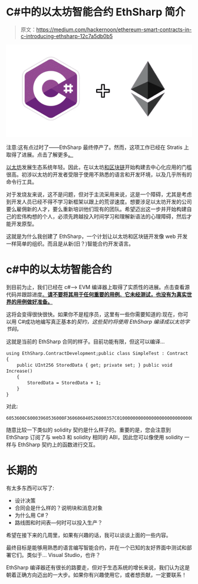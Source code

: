 # C#中的以太坊智能合约 EthSharp 简介

> 原文：<https://medium.com/hackernoon/ethereum-smart-contracts-in-c-introducing-ethsharp-12c7a5db0b5>

![](img/94ea966584f9d078393e653cbcbc63cf.png)

注意:这有点过时了——EthSharp 最终停产了。然而，这项工作已经在 Stratis 上取得了进展。点击了解更多[。](https://hackernoon.com/a-token-smart-contract-executing-in-native-net-and-92ceaf972713)

[以太坊](https://hackernoon.com/tagged/ethereum)发展生态系统年轻。因此，在以太坊[和区块链](https://hackernoon.com/tagged/blockchain)开始构建去中心化应用的门槛很高。初涉以太坊的开发者受限于使用不熟悉的语言和开发环境，以及几乎所有的命令行工具。

对于发烧友来说，这不是问题，但对于主流采用来说，这是一个障碍，尤其是考虑到开发人员已经不得不学习新框架以跟上的荒谬速度。想要涉足以太坊开发的公司要么雇佣新的人才，要么重新培训他们现有的团队。希望迈出这一步并开始构建自己的宏伟构想的个人，必须先跨越投入时间学习和理解新语法的心理障碍，然后才能开发原型。

这就是为什么我创建了 EthSharp，一个计划让以太坊和区块链开发像 web 开发一样简单的组织。而且是从新(旧？)智能合约开发语言。

# **c#中的以太坊智能合约**

到目前为止，我们已经在 c#--> EVM 编译器上取得了实质性的进展。点击查看源代码并跟踪进度[。**请不要将其用于任何重要的用例**。**它未经测试，也没有为真实世界的用例做好准备。**](https://github.com/EthSharp/ethsharp-compiler)

这将会变得很快很快。如果你不是程序员，这里有一些你需要知道的:现在，你可以用 C#成功地编写真正基本的*契约，这些契约将使用 EthSharp 编译成以太坊字节码。*

这就是当前的 EthSharp 合同的样子。目前功能有限，但这可以编译…

```
using EthSharp.ContractDevelopment;public class SimpleTest : Contract
{
    public UInt256 StoredData { get; private set; } public void Increase()
    {
        StoredData = StoredData + 1;
    }
}
```

对此:

```
6053600C60003960536000F360606040526000357C0100000000000000000000000000000000000000000000000000000000900463FFFFFFFF1680631FB5D01A146043578063FB6F957914604857FE5B600054F35B60005460010160005500
```

随意比较一下类似的 solidity 契约是什么样子的。重要的是，您会注意到 EthSharp 订阅了与 web3 和 solidity 相同的 ABI，因此您可以像使用 solidity 一样与 EthSharp 契约上的函数进行交互。

# 长期的

有太多东西可以写了:

*   设计决策
*   合同会是什么样的？说明块和消息对象
*   为什么用 C#？
*   路线图和时间表—何时可以投入生产？

希望在接下来的几周里，如果有兴趣的话，我可以谈谈上面的一些内容。

最终目标是能够用熟悉的语言编写智能合约，并在一个已知的友好界面中测试和部署它们。类似于… Visual Studio，也许？

EthSharp 编译器还有很长的路要走，但对于生态系统的增长来说，我们认为这是朝着正确方向迈出的一大步。如果你有兴趣使用它，或者想贡献，一定要联系！
